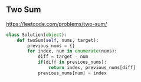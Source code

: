 ## Two Sum

https://leetcode.com/problems/two-sum/

```python
class Solution(object):
    def twoSum(self, nums, target):
        previous_nums = {}
        for index, num in enumerate(nums):
            diff = target - num
            if(diff in previous_nums):
                return index, previous_nums[diff]
            previous_nums[num] = index

```

